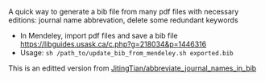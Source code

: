 A quick way to generate a bib file from many pdf files with necessary editions: journal name abbrevation, delete some redundant keywords

  * In Mendeley, import pdf files and save a bib file https://libguides.usask.ca/c.php?g=218034&p=1446316
  * Usage: `sh /path_to/update_bib_from_mendeley.sh exported.bib`

This is an editted version from [JitingTian/abbreviate_journal_names_in_bib](https://github.com/JitingTian/abbreviate_journal_names_in_bib)
